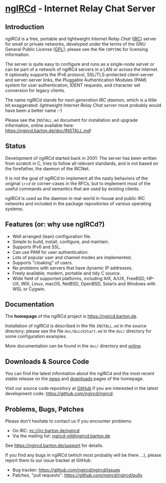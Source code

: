 # [ngIRCd](https://ngircd.barton.de) - Internet Relay Chat Server

## Introduction

*ngIRCd* is a free, portable and lightweight *Internet Relay Chat* ([IRC])
server for small or private networks, developed under the terms of the GNU
General Public License ([GPL]); please see the file `COPYING` for licensing
information.

The server is quite easy to configure and runs as a single-node server or can
be part of a network of ngIRCd servers in a LAN or across the internet. It
optionally supports the IPv6 protocol, SSL/TLS-protected client-server and
server-server links, the Pluggable Authentication Modules (PAM) system for user
authentication, IDENT requests, and character set conversion for legacy
clients.

The name ngIRCd stands for *next-generation IRC daemon*, which is a little bit
exaggerated: *lightweight Internet Relay Chat server* most probably would have
been a better name :-)

Please see the `INSTALL.md` document for installation and upgrade information,
online available here: <https://ngircd.barton.de/doc/INSTALL.md>!

## Status

Development of *ngIRCd* started back in 2001: The server has been written from
scratch in C, tries to follow all relevant standards, and is not based on the
forefather, the daemon of the IRCNet.

It is not the goal of ngIRCd to implement all the nasty behaviors of the
original `ircd` or corner-cases in the RFCs, but to implement most of the useful
commands and semantics that are used by existing clients.

*ngIRCd* is used as the daemon in real-world in-house and public IRC networks
and included in the package repositories of various operating systems.

## Features (or: why use ngIRCd?)

- Well arranged (lean) configuration file.
- Simple to build, install, configure, and maintain.
- Supports IPv6 and SSL.
- Can use PAM for user authentication.
- Lots of popular user and channel modes are implemented.
- Supports "cloaking" of users.
- No problems with servers that have dynamic IP addresses.
- Freely available, modern, portable and tidy C source.
- Wide field of supported platforms, including AIX, A/UX, FreeBSD, HP-UX,
  IRIX, Linux, macOS, NetBSD, OpenBSD, Solaris and Windows with WSL or Cygwin.

## Documentation

The **homepage** of the ngIRCd project is <https://ngircd.barton.de>.

Installation of ngIRCd is described in the file `INSTALL.md` in the source
directory; please see the file `doc/QuickStart.md` in the `doc/` directory for
some configuration examples.

More documentation can be found in the `doc/` directory and
[online](https://ngircd.barton.de/documentation).

## Downloads & Source Code

You can find the latest information about the ngIRCd and the most recent
stable release on the [news](https://ngircd.barton.de/news) and
[downloads](https://ngircd.barton.de/download) pages of the homepage.

Visit our source code repository at [GitHub](https://github.com) if you are
interested in the latest development code: <https://github.com/ngircd/ngircd>.

## Problems, Bugs, Patches

Please don't hesitate to contact us if you encounter problems:

- On IRC: <irc://irc.barton.de/ngircd>
- Via the mailing list: <ngircd-ml@ngircd.barton.de>

See <https://ngircd.barton.de/support> for details.

If you find any bugs in ngIRCd (which most probably will be there ...), please
report them to our issue tracker at GitHub:

- Bug tracker: <https://github.com/ngircd/ngircd/issues>
- Patches, "pull requests": <https://github.com/ngircd/ngircd/pulls>

[IRC]: https://wikipedia.org/wiki/Internet_Relay_Chat
[GPL]: https://wikipedia.org/wiki/GNU_General_Public_License
